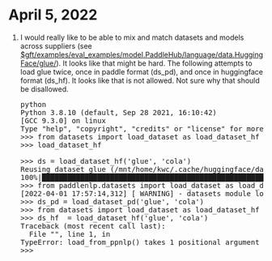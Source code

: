 # April 5, 2022

<ol>
<li> 
I would really like to be able to mix and match datasets and models
across suppliers (see <a
href="../../../../examples/eval_examples/model.PaddleHub/language/data.HuggingFace/glue/">$gft/examples/eval_examples/model.PaddleHub/language/data.HuggingFace/glue/</a>).
It looks like that might be hard.  The following attempts to load glue
twice, once in paddle format (ds_pd), and once in huggingface format
(ds_hf).  It looks like that is not allowed.  Not sure why that should
be disallowed.

<pre>
python
Python 3.8.10 (default, Sep 28 2021, 16:10:42)
[GCC 9.3.0] on linux
Type "help", "copyright", "credits" or "license" for more information.
>>> from datasets import load_dataset as load_dataset_hf
>>> load_dataset_hf
<function load_dataset at 0x7f55098d1f70>
>>> ds = load_dataset_hf('glue', 'cola')
Reusing dataset glue (/mnt/home/kwc/.cache/huggingface/datasets/glue/cola/1.0.0/dacbe3125aa31d7f70367a07a8a9e72a5a0bfeb5fc42e75c9db75b96da6053ad)
100%|██████████████████████████████████████████████████████████████████████████████████████████████████████████████████████████████████████████████████████████████████████████████████████████████████████████████████| 3/3 [00:00<00:00, 495.31it/s]
>>> from paddlenlp.datasets import load_dataset as load_dataset_pd
[2022-04-01 17:57:14,312] [ WARNING] - datasets module loaded before paddlenlp. This may cause PaddleNLP datasets to be unavalible in intranet.
>>> ds_pd = load_dataset_pd('glue', 'cola')
>>> from datasets import load_dataset as load_dataset_hf
>>> ds_hf  = load_dataset_hf('glue', 'cola')
Traceback (most recent call last):
  File "<stdin>", line 1, in <module>
TypeError: load_from_ppnlp() takes 1 positional argument but 2 were given
>>>
</pre>
</li>
</ol>
